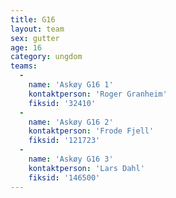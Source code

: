 ```yaml
---
title: G16
layout: team
sex: gutter
age: 16
category: ungdom
teams:
  -
    name: 'Askøy G16 1'
    kontaktperson: 'Roger Granheim'
    fiksid: '32410'
  -
    name: 'Askøy G16 2'
    kontaktperson: 'Frode Fjell'
    fiksid: '121723'
  -
    name: 'Askøy G16 3'
    kontaktperson: 'Lars Dahl'
    fiksid: '146500'
---
```

